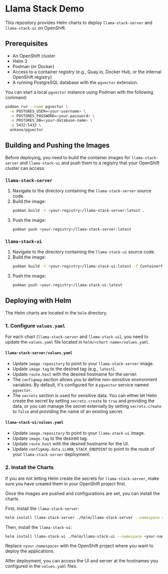 # Llama Stack Demo

This repository provides Helm charts to deploy `llama-stack-server` and `llama-stack-ui` on OpenShift.

## Prerequisites



- An OpenShift cluster
- Helm 3
- Podman (or Docker)
- Access to a container registry (e.g., Quay.io, Docker Hub, or the internal OpenShift registry)
- A running PostgreSQL database with the `pgvector` extension.

You can start a local `pgvector` instance using Podman with the following command:
```bash
podman run --name pgvector \
  -e POSTGRES_USER=<your-username> \
  -e POSTGRES_PASSWORD=<your-password> \
  -e POSTGRES_DB=<your-database-name> \
  -p 5432:5432 \
  ankane/pgvector
```

## Building and Pushing the Images

Before deploying, you need to build the container images for `llama-stack-server` and `llama-stack-ui` and push them to a registry that your OpenShift cluster can access.

### `llama-stack-server`

1.  Navigate to the directory containing the `llama-stack-server` source code.
2.  Build the image:
    ```bash
    podman build -t <your-registry>/llama-stack-server:latest .
    ```
3.  Push the image:
    ```bash
    podman push <your-registry>/llama-stack-server:latest
    ```

### `llama-stack-ui`

1.  Navigate to the directory containing the `llama-stack-ui` source code.
2.  Build the image:
    ```bash
    podman build -t <your-registry>/llama-stack-ui:latest -f Containerfile .
    ```
3.  Push the image:
    ```bash
    podman push <your-registry>/llama-stack-ui:latest
    ```

## Deploying with Helm

The Helm charts are located in the `helm` directory.

### 1. Configure `values.yaml`

For each chart (`llama-stack-server` and `llama-stack-ui`), you need to update the `values.yaml` file located in `helm/<chart-name>/values.yaml`.

#### `llama-stack-server/values.yaml`

-   Update `image.repository` to point to your `llama-stack-server` image.
-   Update `image.tag` to the desired tag (e.g., `latest`).
-   Update `route.host` with the desired hostname for the server.
-   The `configmap` section allows you to define non-sensitive environment variables. By default, it's configured for a `pgvector` service named `pgvector`.
-   The `secrets` section is used for sensitive data. You can either let Helm create the secret by setting `secrets.create` to `true` and providing the data, or you can manage the secret externally by setting `secrets.create` to `false` and providing the name of an existing secret.

#### `llama-stack-ui/values.yaml`

-   Update `image.repository` to point to your `llama-stack-ui` image.
-   Update `image.tag` to the desired tag.
-   Update `route.host` with the desired hostname for the UI.
-   Update `configmap.data.LLAMA_STACK_ENDPOINT` to point to the route of your `llama-stack-server` deployment.

### 2. Install the Charts

If you are not letting Helm create the secrets for `llama-stack-server`, make sure you have created them in your OpenShift project first.

Once the images are pushed and configurations are set, you can install the charts.

First, install the `llama-stack-server`:
```bash
helm install llama-stack-server ./helm/llama-stack-server --namespace <your-namespace>
```

Then, install the `llama-stack-ui`:
```bash
helm install llama-stack-ui ./helm/llama-stack-ui --namespace <your-namespace>
```

Replace `<your-namespace>` with the OpenShift project where you want to deploy the applications.

After deployment, you can access the UI and server at the hostnames you configured in the `values.yaml` files. 